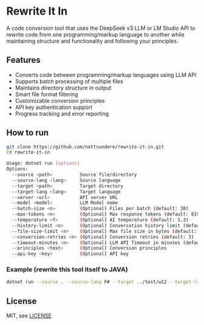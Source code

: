 # Rewrite It In

A code conversion tool that uses the DeepSeek v3 LLM or LM Studio API to rewrite code from one programming/markup language to another while maintaining structure and functionality and following your principles.

## Features

- Converts code between programming/markup languages using LLM API
- Supports batch processing of multiple files
- Maintains directory structure in output
- Smart file format filtering
- Customizable conversion principles
- API key authentication support
- Progress tracking and error reporting

## How to run
```bash
git clone https://github.com/nettsundere/rewrite-it-in.git
cd rewrite-it-in
```

```bash
Usage: dotnet run [options]
Options:
  --source <path>          Source file/directory
  --source-lang <lang>     Source language
  --target <path>          Target directory
  --target-lang <lang>     Target language
  --server <url>           API server URL
  --model <model>          LLM Model name
  --batch-size <n>         (Optional) Files per batch (default: 30)
  --max-tokens <n>         (Optional) Max response tokens (default: 8192)
  --temperature <f>        (Optional) AI temperature (default: 1.3)
  --history-limit <n>      (Optional) Conversation history limit (default: 25)
  --file-size-limit <n>    (Optional) Max file size in bytes (default: 51200000)
  --conversion-retries <n> (Optional) Conversion retries (default: 3)
  --timeout-minutes <n>    (Optional) LLM API Timeout in minutes (default: 25)
  --principles <text>      (Optional) Conversion principles
  --api-key <key>          (Optional) API key
```

### Example (rewrite this tool itself to JAVA)
```bash
dotnet run --source . --source-lang F# --target ../test/w12 --target-lang JAVA --server https://api.deepseek.com --principles "Create standard JAVA project structure" --model "deepseek-reasoner"  --api-key REDACTED
```

## License
MIT, see [LICENSE](https://github.com/nettsundere/RewriteItIn/blob/master/LICENSE) 
